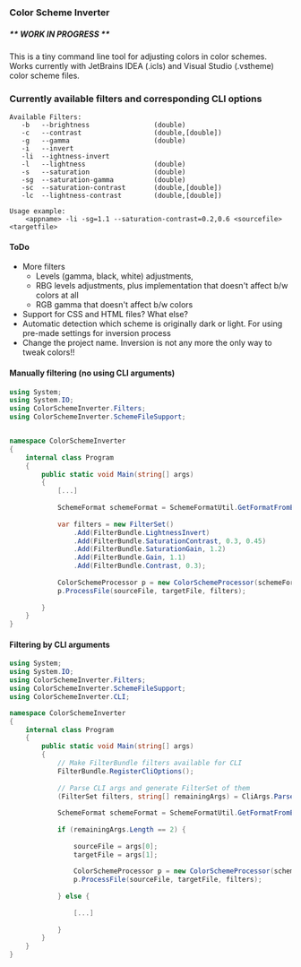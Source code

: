 ### Color Scheme Inverter

##### ** WORK IN PROGRESS **

This is a tiny command line tool for adjusting colors in color schemes.
Works currently with JetBrains IDEA (.icls) and Visual Studio (.vstheme) color scheme files.


### Currently available filters and corresponding CLI options
```
Available Filters:
   -b   --brightness                (double)
   -c   --contrast                  (double,[double])
   -g   --gamma                     (double)
   -i   --invert
   -li  --ightness-invert
   -l   --lightness                 (double)
   -s   --saturation                (double)
   -sg  --saturation-gamma          (double)
   -sc  --saturation-contrast       (double,[double])
   -lc  --lightness-contrast        (double,[double])
   
Usage example:
    <appname> -li -sg=1.1 --saturation-contrast=0.2,0.6 <sourcefile> <targetfile>
```


#### ToDo

+ More filters
  + Levels (gamma, black, white) adjustments,
  + RBG levels adjustments, plus implementation that doesn't affect b/w colors at all
  + RGB gamma that doesn't affect b/w colors
+ Support for CSS and HTML files? What else?
+ Automatic detection which scheme is originally dark or light. For using pre-made settings for inversion process
+ Change the project name. Inversion is not any more the only way to tweak colors!!


#### Manually filtering (no using CLI arguments)

```c#
using System;
using System.IO;
using ColorSchemeInverter.Filters;
using ColorSchemeInverter.SchemeFileSupport;


namespace ColorSchemeInverter
{
    internal class Program
    {
        public static void Main(string[] args)
        {    
            [...]
    
            SchemeFormat schemeFormat = SchemeFormatUtil.GetFormatFromExtension(Path.GetExtension(sourceFileName));
            
            var filters = new FilterSet()
                .Add(FilterBundle.LightnessInvert)
                .Add(FilterBundle.SaturationContrast, 0.3, 0.45)
                .Add(FilterBundle.SaturationGain, 1.2)
                .Add(FilterBundle.Gain, 1.1)
                .Add(FilterBundle.Contrast, 0.3);
            
            ColorSchemeProcessor p = new ColorSchemeProcessor(schemeFormat);
            p.ProcessFile(sourceFile, targetFile, filters);
            
        }
    }
}
```

#### Filtering by CLI arguments

```c#
using System;
using System.IO;
using ColorSchemeInverter.Filters;
using ColorSchemeInverter.SchemeFileSupport;
using ColorSchemeInverter.CLI;

namespace ColorSchemeInverter
{
    internal class Program
    {
        public static void Main(string[] args)
        {
            // Make FilterBundle filters available for CLI
            FilterBundle.RegisterCliOptions();
            
            // Parse CLI args and generate FilterSet of them
            (FilterSet filters, string[] remainingArgs) = CliArgs.ParseFilterArgs(args);
            
            SchemeFormat schemeFormat = SchemeFormatUtil.GetFormatFromExtension(Path.GetExtension(sourceFileName));
            
            if (remainingArgs.Length == 2) {
            
                sourceFile = args[0];
                targetFile = args[1];
                
                ColorSchemeProcessor p = new ColorSchemeProcessor(schemeFormat);
                p.ProcessFile(sourceFile, targetFile, filters);
                
            } else {     
               
                [...]   
                
            }         
        }
    }
}
```